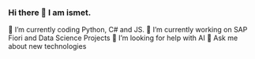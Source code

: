 ### Hi there 👋 I am ismet. 
🌱 I’m currently coding Python, C# and JS.
🔭 I’m currently working on SAP Fiori and Data Science Projects
🤔 I’m looking for help with AI
💬 Ask me about new technologies



<!--
**ismntr/ismntr** is a ✨ _special_ ✨ repository because its `README.md` (this file) appears on your GitHub profile.

Here are some ideas to get you started:

- 🔭 I’m currently working on ...
- 🌱 I’m currently learning ...
- 👯 I’m looking to collaborate on ...
- 🤔 I’m looking for help with ...
- 💬 Ask me about ...
- 📫 How to reach me: ...
- 😄 Pronouns: ...
- ⚡ Fun fact: ...
-->

